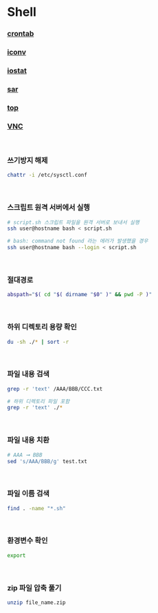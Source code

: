 Shell
===

### [crontab](./crontab/README.md)
### [iconv](./iconv/README.md)
### [iostat](./iostat/README.md)
### [sar](./sar/README.md)
### [top](./top/README.md)
### [VNC](./VNC/README.md)

<br>

### 쓰기방지 해제
```sh
chattr -i /etc/sysctl.conf
```

<br>

### 스크립트 원격 서버에서 실행
```sh
# script.sh 스크립트 파일을 원격 서버로 보내서 실행
ssh user@hostname bash < script.sh

# bash: command not found 라는 에러가 발생했을 경우
ssh user@hostname bash --login < script.sh
```

<br>

### 절대경로
```sh
abspath="$( cd "$( dirname "$0" )" && pwd -P )"
```

<br>

### 하위 디렉토리 용량 확인
```sh
du -sh ./* | sort -r
```

<br>

### 파일 내용 검색
```sh
grep -r 'text' /AAA/BBB/CCC.txt

# 하위 디렉토리 파일 포함
grep -r 'text' ./*
```

<br>

### 파일 내용 치환
```sh
# AAA ➞ BBB
sed 's/AAA/BBB/g' test.txt
```

<br>

### 파일 이름 검색
```sh
find . -name "*.sh"
```

<br>

### 환경변수 확인
```sh
export
```

<br>

### zip 파일 압축 풀기
```sh
unzip file_name.zip
```
